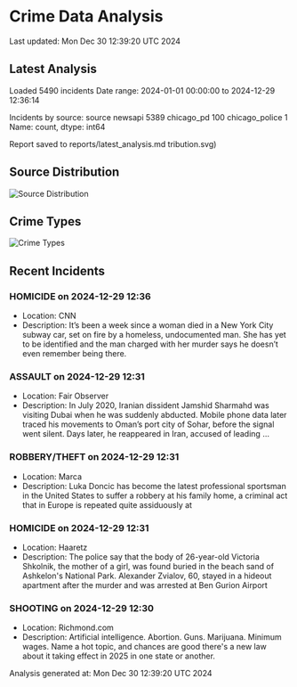 # Crime Data Analysis
Last updated: Mon Dec 30 12:39:20 UTC 2024

## Latest Analysis

Loaded 5490 incidents
Date range: 2024-01-01 00:00:00 to 2024-12-29 12:36:14

Incidents by source:
source
newsapi           5389
chicago_pd         100
chicago_police       1
Name: count, dtype: int64

Report saved to reports/latest_analysis.md
tribution.svg)

## Source Distribution
![Source Distribution](images/source_distribution.svg)

## Crime Types
![Crime Types](images/crime_types.svg)

## Recent Incidents

### HOMICIDE on 2024-12-29 12:36
- Location: CNN
- Description: It’s been a week since a woman died in a New York City subway car, set on fire by a homeless, undocumented man. She has yet to be identified and the man charged with her murder says he doesn’t even remember being there.


### ASSAULT on 2024-12-29 12:31
- Location: Fair Observer
- Description: In July 2020, Iranian dissident Jamshid Sharmahd was visiting Dubai when he was suddenly abducted. Mobile phone data later traced his movements to Oman’s port city of Sohar, before the signal went silent. Days later, he reappeared in Iran, accused of leading …


### ROBBERY/THEFT on 2024-12-29 12:31
- Location: Marca
- Description: Luka Doncic has become the latest professional sportsman in the United States to suffer a robbery at his family home, a criminal act that in Europe is repeated quite assiduously at


### HOMICIDE on 2024-12-29 12:31
- Location: Haaretz
- Description: The police say that the body of 26-year-old Victoria Shkolnik, the mother of a girl, was found buried in the beach sand of Ashkelon's National Park. Alexander Zvialov, 60, stayed in a hideout apartment after the murder and was arrested at Ben Gurion Airport


### SHOOTING on 2024-12-29 12:30
- Location: Richmond.com
- Description: Artificial intelligence. Abortion. Guns. Marijuana. Minimum wages. Name a hot topic, and chances are good there's a new law about it taking effect in 2025 in one state or another.

Analysis generated at: Mon Dec 30 12:39:20 UTC 2024

